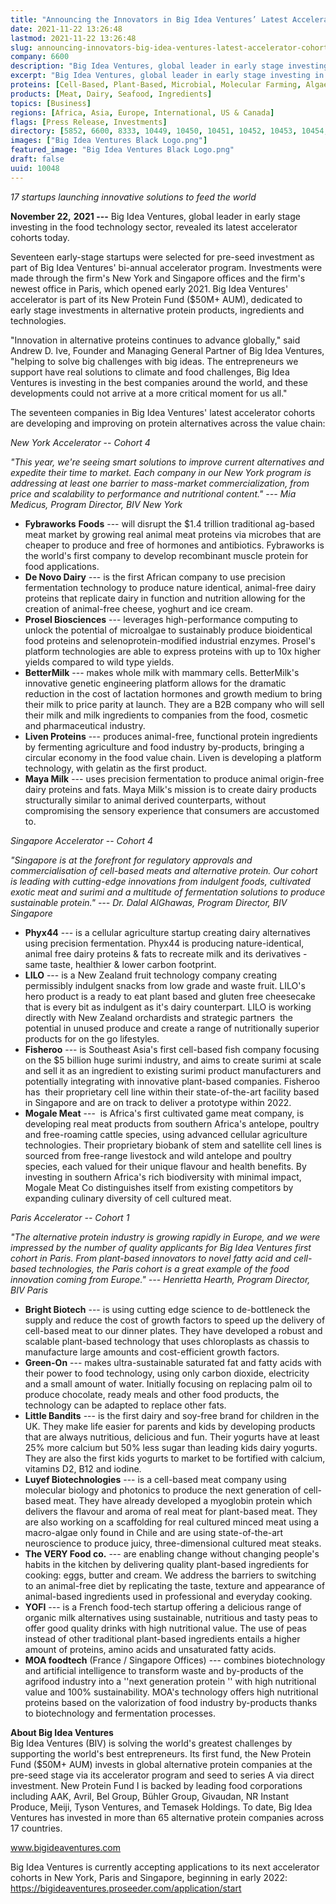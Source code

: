 ```yaml
---
title: "Announcing the Innovators in Big Idea Ventures’ Latest Accelerator Cohorts"
date: 2021-11-22 13:26:48
lastmod: 2021-11-22 13:26:48
slug: announcing-innovators-big-idea-ventures-latest-accelerator-cohorts
company: 6600
description: "Big Idea Ventures, global leader in early stage investing in the food technology sector, revealed its latest accelerator cohorts today. Seventeen early-stage startups were selected for pre-seed investment as part of Big Idea Ventures’ bi-annual accelerator program."
excerpt: "Big Idea Ventures, global leader in early stage investing in the food technology sector, revealed its latest accelerator cohorts today. Seventeen early-stage startups were selected for pre-seed investment as part of Big Idea Ventures’ bi-annual accelerator program."
proteins: [Cell-Based, Plant-Based, Microbial, Molecular Farming, Algae]
products: [Meat, Dairy, Seafood, Ingredients]
topics: [Business]
regions: [Africa, Asia, Europe, International, US & Canada]
flags: [Press Release, Investments]
directory: [5852, 6600, 8333, 10449, 10450, 10451, 10452, 10453, 10454, 10455]
images: ["Big Idea Ventures Black Logo.png"]
featured_image: "Big Idea Ventures Black Logo.png"
draft: false
uuid: 10048
---
```

*17 startups launching innovative solutions to feed the world*

**November 22,** **2021 ---** Big Idea Ventures, global leader in early
stage investing in the food technology sector, revealed its latest
accelerator cohorts today.

Seventeen early-stage startups were selected for pre-seed investment as
part of Big Idea Ventures' bi-annual accelerator program. Investments
were made through the firm's New York and Singapore offices and the
firm's newest office in Paris, which opened early 2021. Big Idea
Ventures' accelerator is part of its New Protein Fund (\$50M+ AUM),
dedicated to early stage investments in alternative protein products,
ingredients and technologies.

"Innovation in alternative proteins continues to advance globally," said
Andrew D. Ive, Founder and Managing General Partner of Big Idea
Ventures, "helping to solve big challenges with big ideas. The
entrepreneurs we support have real solutions to climate and food
challenges, Big Idea Ventures is investing in the best companies around
the world, and these developments could not arrive at a more critical
moment for us all."

The seventeen companies in Big Idea Ventures' latest accelerator cohorts
are developing and improving on protein alternatives across the value
chain:

*New York Accelerator* \-- *Cohort 4*

*"This year, we're seeing smart solutions to improve current
alternatives and expedite their time to market. Each company in our New
York program is addressing at least one barrier to mass-market
commercialization, from price and scalability to performance and
nutritional content." --- Mia Medicus, Program Director, BIV New York*

-   **Fybraworks** **Foods** --- will disrupt the \$1.4 trillion
    traditional ag-based meat market by growing real animal meat
    proteins via microbes that are cheaper to produce and free of
    hormones and antibiotics. Fybraworks is the world's first company to
    develop recombinant muscle protein for food applications.
-   **De Novo Dairy** --- is the first African company to use precision
    fermentation technology to produce nature identical, animal-free
    dairy proteins that replicate dairy in function and nutrition
    allowing for the creation of animal-free cheese, yoghurt and ice
    cream.
-   **Prosel Biosciences** --- leverages high-performance computing to
    unlock the potential of microalgae to sustainably produce
    bioidentical food proteins and selenoprotein-modified industrial
    enzymes. Prosel\'s platform technologies are able to express
    proteins with up to 10x higher yields compared to wild type yields.
-   **BetterMilk** --- makes whole milk with mammary cells. BetterMilk's
    innovative genetic engineering platform allows for the dramatic
    reduction in the cost of lactation hormones and growth medium to
    bring their milk to price parity at launch. They are a B2B company
    who will sell their milk and milk ingredients to companies from the
    food, cosmetic and pharmaceutical industry.
-   **Liven Proteins** --- produces animal-free, functional protein
    ingredients by fermenting agriculture and food industry by-products,
    bringing a circular economy in the food value chain. Liven is
    developing a platform technology, with gelatin as the first product.
-   **Maya Milk** --- uses precision fermentation to produce animal
    origin-free dairy proteins and fats. Maya Milk\'s mission is to
    create dairy products structurally similar to animal derived
    counterparts, without compromising the sensory experience that
    consumers are accustomed to.

*Singapore Accelerator* \-- *Cohort* *4*

*"Singapore is at the forefront for regulatory approvals and
commercialisation of cell-based meats and alternative protein. Our
cohort is leading with cutting-edge innovations from indulgent foods,
cultivated exotic meat and surimi and a multitude of fermentation
solutions to produce sustainable protein." --- Dr. Dalal AlGhawas,
Program Director, BIV Singapore*

-   **Phyx44** --- is a cellular agriculture startup creating dairy
    alternatives using precision fermentation. Phyx44 is producing
    nature-identical, animal free dairy proteins & fats to recreate milk
    and its derivatives - same taste, healthier & lower carbon
    footprint.
-   **LILO** --- is a New Zealand fruit technology company creating
    permissibly indulgent snacks from low grade and waste fruit. LILO\'s
    hero product is a ready to eat plant based and gluten free
    cheesecake that is every bit as indulgent as it\'s dairy
    counterpart. LILO is working directly with New Zealand orchardists
    and strategic partners  the potential in unused produce and create a
    range of nutritionally superior products for on the go lifestyles.
-   **Fisheroo** --- is Southeast Asia's first cell-based fish company
    focusing on the \$5 billion huge surimi industry, and aims to create
    surimi at scale and sell it as an ingredient to existing surimi
    product manufacturers and potentially integrating with innovative
    plant-based companies. Fisheroo has  their proprietary cell line
    within their state-of-the-art facility based in Singapore and are on
    track to deliver a prototype within 2022.
-   **Mogale Meat** ---  is Africa's first cultivated game meat company,
    is developing real meat products from southern Africa's antelope,
    poultry and free-roaming cattle species, using advanced cellular
    agriculture technologies. Their proprietary biobank of stem and
    satellite cell lines is sourced from free-range livestock and wild
    antelope and poultry species, each valued for their unique flavour
    and health benefits. By investing in southern Africa's rich
    biodiversity with minimal impact, Mogale Meat Co distinguishes
    itself from existing competitors by expanding culinary diversity of
    cell cultured meat.

*Paris Accelerator \-- Cohort 1*

*"The alternative protein industry is growing rapidly in Europe, and we
were impressed by the number of quality applicants for Big Idea Ventures
first cohort in Paris. From plant-based innovators to novel fatty acid
and cell-based technologies, the Paris cohort is a great example of the
food innovation coming from Europe."* *--- Henrietta Hearth, Program
Director, BIV Paris*

-   **Bright Biotech** --- is using cutting edge science to
    de-bottleneck the supply and reduce the cost of growth factors to
    speed up the delivery of cell-based meat to our dinner plates. They
    have developed a robust and scalable plant-based technology that
    uses chloroplasts as chassis to manufacture large amounts and
    cost-efficient growth factors.
-   **Green-On** --- makes ultra-sustainable saturated fat and fatty
    acids with their power to food technology, using only carbon
    dioxide, electricity and a small amount of water. Initially focusing
    on replacing palm oil to produce chocolate, ready meals and other
    food products, the technology can be adapted to replace other fats.
         
-   **Little Bandits** --- is the first dairy and soy-free brand for
    children in the UK. They make life easier for parents and kids by
    developing products that are always nutritious, delicious and fun.
    Their yogurts have at least 25% more calcium but 50% less sugar than
    leading kids dairy yogurts. They are also the first kids yogurts to
    market to be fortified with calcium, vitamins D2, B12 and iodine. 
                   
-   **Luyef Biotechnologies** --- is a cell-based meat company using
    molecular biology and photonics to produce the next generation of
    cell-based meat. They have already developed a myoglobin protein
    which delivers the flavour and aroma of real meat for plant-based
    meat. They are also working on a scaffolding for real cultured
    minced meat using a macro-algae only found in Chile and are using
    state-of-the-art neuroscience to produce juicy, three-dimensional
    cultured meat steaks.
-   **The VERY Food co.** --- are enabling change without changing
    people\'s habits in the kitchen by delivering quality plant-based
    ingredients for cooking: eggs, butter and cream. We address the
    barriers to switching to an animal-free diet by replicating the
    taste, texture and appearance of animal-based ingredients used in
    professional and everyday cooking.
-   **YOFI** --- is a French food-tech startup offering a delicious
    range of organic milk alternatives using sustainable, nutritious and
    tasty peas to offer good quality drinks with high nutritional value.
    The use of peas instead of other traditional plant-based ingredients
    entails a higher amount of proteins, amino acids and unsaturated
    fatty acids.
-   **MOA foodtech** (France / Singapore Offices) --- combines
    biotechnology and artificial intelligence to transform waste and
    by-products of the agrifood industry into a \'\'next generation
    protein \'\' with high nutritional value and 100% sustainability.
    MOA's technology offers high nutritional proteins based on the
    valorization of food industry by-products thanks to biotechnology
    and fermentation processes.

**About Big Idea Ventures**\
Big Idea Ventures (BIV) is solving the world\'s greatest challenges by
supporting the world's best entrepreneurs. Its first fund, the New
Protein Fund (\$50M+ AUM) invests in global alternative protein
companies at the pre-seed stage via its accelerator program and seed to
series A via direct investment. New Protein Fund I is backed by leading
food corporations including AAK, Avril, Bel Group, Bühler Group,
Givaudan, NR Instant Produce, Meiji, Tyson Ventures, and Temasek
Holdings. To date, Big Idea Ventures has invested in more than 65
alternative protein companies across 17 countries.

[www](http://www.bigideaventures.com)[.bigideaventures.com](http://www.bigideaventures.com)

Big Idea Ventures is currently accepting applications to its next
accelerator cohorts in New York, Paris and Singapore, beginning in early
2022: <https://bigideaventures.proseeder.com/application/start>
